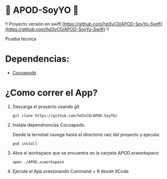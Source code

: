 # 🚀 APOD-SoyYO 🚀

‼️  Proyecto versión en swift [https://github.com/hd3vC0/APOD-SoyYo-Swift](https://github.com/hd3vC0/APOD-SoyYo-Swift) ‼️

Prueba técnica

# Dependencias:
- [Cocoapods](https://guides.cocoapods.org/using/getting-started.html)

# ¿Como correr el App?

1. Descarga el proyecto usando git

    `git clone https://github.com/hd3vC0/APOD-SoyYO/`

2. Instala dependnencias Cocoapods:
  
   Desde la terminal navega hasta el directorio raiz del proyecto y ejecuta:
  
    `pod install`
    
3. Abra el workspace que se encuentra en la carpeta *APOD.xcworkspace*
    
    `open ./APOD.xcworkspace`
 
 4. Ejecute el App presionando Command + R desde XCode

